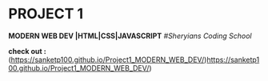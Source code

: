 # PROJECT 1
**MODERN WEB DEV |HTML|CSS|JAVASCRIPT**
*#Sheryians Coding School*

**check out :**(https://sanketp100.github.io/Project1_MODERN_WEB_DEV/)https://sanketp100.github.io/Project1_MODERN_WEB_DEV/)
